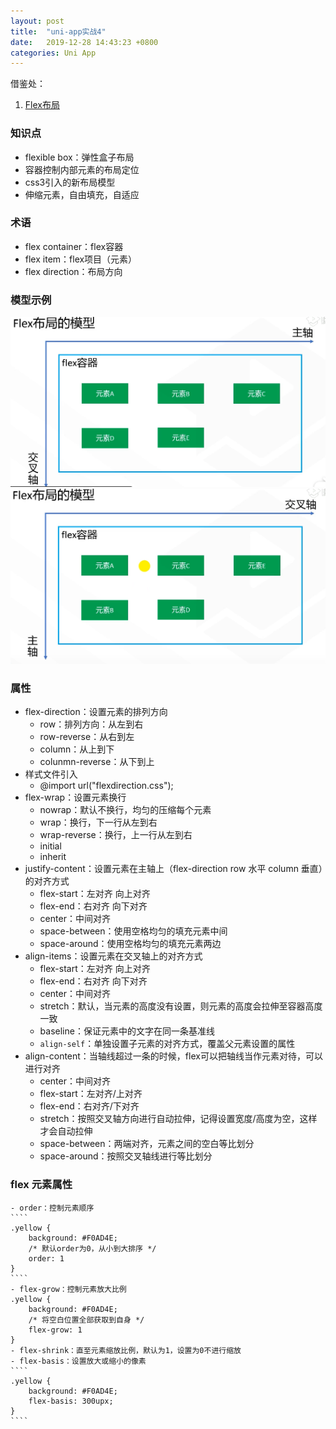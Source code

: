 ```yaml
---
layout: post
title:  "uni-app实战4"
date:   2019-12-28 14:43:23 +0800
categories: Uni App
--- 
```


借鉴处：
1. [Flex布局]() 




### 知识点

- flexible box：弹性盒子布局
- 容器控制内部元素的布局定位
- css3引入的新布局模型
- 伸缩元素，自由填充，自适应

### 术语
- flex container：flex容器
- flex item：flex项目（元素）
- flex direction：布局方向

### 模型示例

![模型一](/assets\images\images4post\model-1.png)
![模型二](/assets\images\images4post\model-2.png)

### 属性
- flex-direction：设置元素的排列方向
    - row：排列方向：从左到右
    - row-reverse：从右到左
    - column：从上到下
    - colunmn-reverse：从下到上
- 样式文件引入
    - @import url("flexdirection.css");
- flex-wrap：设置元素换行
    - nowrap：默认不换行，均匀的压缩每个元素
    - wrap：换行，下一行从左到右
    - wrap-reverse：换行，上一行从左到右
    - initial
    - inherit
- justify-content：设置元素在主轴上（flex-direction row 水平 column 垂直）的对齐方式
    - flex-start：左对齐 向上对齐
    - flex-end：右对齐 向下对齐
    - center：中间对齐
    - space-between：使用空格均匀的填充元素中间
    - space-around：使用空格均匀的填充元素两边
- align-items：设置元素在交叉轴上的对齐方式  
    - flex-start：左对齐 向上对齐
    - flex-end：右对齐 向下对齐
    - center：中间对齐
    - stretch：默认，当元素的高度没有设置，则元素的高度会拉伸至容器高度一致
    - baseline：保证元素中的文字在同一条基准线
    - `align-self`：单独设置子元素的对齐方式，覆盖父元素设置的属性
- align-content：当轴线超过一条的时候，flex可以把轴线当作元素对待，可以进行对齐
    - center：中间对齐
    - flex-start：左对齐/上对齐
    - flex-end：右对齐/下对齐
    - stretch：按照交叉轴方向进行自动拉伸，记得设置宽度/高度为空，这样才会自动拉伸
    - space-between：两端对齐，元素之间的空白等比划分
    - space-around：按照交叉轴线进行等比划分

### flex 元素属性
    - order：控制元素顺序
    ````
    .yellow {
        background: #F0AD4E;
        /* 默认order为0，从小到大排序 */
        order: 1
    }
    ````
    - flex-grow：控制元素放大比例
    .yellow {
        background: #F0AD4E;
        /* 将空白位置全部获取到自身 */
        flex-grow: 1
    }
    - flex-shrink：直至元素缩放比例，默认为1，设置为0不进行缩放
    - flex-basis：设置放大或缩小的像素
    ````
    .yellow {
        background: #F0AD4E;
        flex-basis: 300upx;
    }
    ````
    



